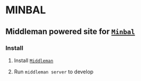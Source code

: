 # MINBAL 

## Middleman powered site for [`Minbal`](http://minbal.com/)

### Install

  1. Install [`Middleman`](https://middlemanapp.com/basics/install/)

  2. Run `middleman server` to develop
